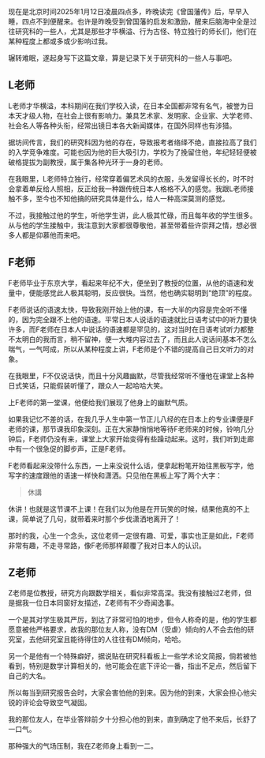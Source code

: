现在是北京时间2025年1月12日凌晨四点多，昨晚读完《曾国藩传》后，早早入睡，四点不到便醒来。也许是昨晚受到曾国藩的启发和激励，醒来后脑海中全是过往研究科的一些人，尤其是那些才华横溢、行为古怪、特立独行的师长们，他们在某种程度上都或多或少影响过我。

辗转难眠，遂起身写下这篇文章，算是记录下关于研究科的一些人与事吧。

## L老师

L老师才华横溢，本科期间在我们学校入读，在日本全国都非常有名气，被誉为日本天才级人物，在社会上很有影响力。兼具艺术家、发明家、企业家、大学老师、社会名人等各种头衔，经常出镜日本各大新闻媒体，在国外同样也有涉猎。

据坊间传言，我们的研究科因为他的存在，导致报考者络绎不绝，直接拉高了我们的入学竞争难度。可能也因为他的巨大吸引力，学校为了挽留住他，年纪轻轻便被破格提拔为副教授，属于集各种光环于一身的老师。

在我眼里，L老师特立独行，经常穿着偏艺术风的衣服，头发留得长长的，时不时会拿着单反给人照相，反正给我一种跟传统日本人格格不入的感觉。我跟L老师接触不多，至今也不知他搞的研究具体是什么，给人一种高深莫测的感觉。

不过，我接触过他的学生，听他学生讲，此人极其忙碌，而且每年收的学生很多。从与他的学生接触中，我注意到大家都很尊敬他，甚至带着些许崇拜之情，想必很多人都是仰慕他而来吧。

## F老师

F老师毕业于东京大学，看起来年纪不大，便坐到了教授的位置，从他的语速和发量中，便能感觉此人极其聪明，反应很快。当然，他也确实聪明到“绝顶”的程度。

F老师说话的语速太快，导致我刚开始上他的课，有一大半的内容是完全听不懂的，因为完全跟不上他的语速。平常日本人说话的语速就比日语考试中的听力要快许多，而F老师在日本人中说话的语速都是罕见的，这对当时在日语考试听力都整不太明白的我而言，稍不留神，便一大堆内容过去了，而且此人说话间基本不怎么喘气，一气呵成，所以从某种程度上讲，F老师是个不错的提高自己日文听力的对象。

在我眼里，F不仅说话快，而且十分风趣幽默，尽管我经常听不懂他在课堂上各种日式笑话，只能假装听懂了，跟众人一起哈哈大笑。

上F老师的第一堂课，他便给我们展现了他身上的幽默气质。

如果我记忆不差的话，在我几乎人生中第一节正儿八经的在日本上的专业课便是F老师的课，那节课我印象深刻。正在大家静悄悄地等待F老师来的时候，铃响几分钟后，F老师仍没有来，课堂上大家开始变得有些躁动起来。这时，我们听到走廊中有一个很急促的脚步声，正是F老师。

F老师看起来没带什么东西，一上来没说什么话，便拿起粉笔开始往黑板写字，他写字的速度跟他的语速一样快和潇洒。只见他在黑板上写了两个大字：

> 休講

休讲！也就是这节课不上课！在我们以为他是在开玩笑的时候，结果他真的不上课，简单说了几句，就带着来时那个步伐潇洒地离开了！

那时的我，心生一个念头，这位老师一定很有趣、可爱，事实也正是如此，F老师非常有趣，不走寻常路，像F老师那样颠覆了我对日本人的认识。

## Z老师

Z老师是位教授，研究方向跟数学相关，看似非常高深。我没有接触过Z老师，但是据我一位日本同窗好友描述，Z老师有不少奇闻逸事。

一个是其对学生极其严厉，到达了非常可怕的地步，但令人称奇的是，他的学生都愿意被他严格要求，故我的那位友人称，没有DM（受虐）倾向的人不会去他的研究室，去他研究室且能待得住的人往往有DM倾向，哈哈。

另一个是他有一个特殊癖好，据说贴在研究科看板上一些学术论文简报，倘若被他看到，特别是数学计算相关的，他可能会在底下评论一番，指出不足点，然后留下自己的大名。

所以每当到研究报告会时，大家会害怕他的到来。因为他的到来，大家会担心他尖锐的评论会导致空气凝固。

我的那位友人，在毕业答辩前夕十分担心他的到来，直到确定了他不来后，长舒了一口气。

那种强大的气场压制，我在Z老师身上看到一二。